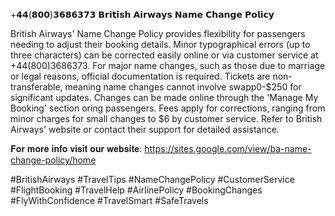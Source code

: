 +𝟰𝟰(𝟴𝟬𝟬)𝟯𝟲𝟴𝟲𝟯𝟳𝟯 𝗕𝗿𝗶𝘁𝗶𝘀𝗵 𝗔𝗶𝗿𝘄𝗮𝘆𝘀 𝗡𝗮𝗺𝗲 𝗖𝗵𝗮𝗻𝗴𝗲 𝗣𝗼𝗹𝗶𝗰𝘆

British Airways' Name Change Policy provides flexibility for passengers 
needing to adjust their booking details. Minor typographical errors (up to three characters) 
can be corrected easily online or via customer service at +44(800)3686373. For major name 
changes, such as those due to marriage or legal reasons, official documentation is required. 
Tickets are non-transferable, meaning name changes cannot involve swapp0-$250 for significant 
updates. Changes can be made online through the 'Manage My Booking' section oring passengers. 
Fees apply for corrections, ranging from minor charges for small changes to $6 by customer service. 
Refer to British Airways' website or contact their support for detailed assistance.

𝐅𝐨𝐫 𝐦𝐨𝐫𝐞 𝐢𝐧𝐟𝐨 𝐯𝐢𝐬𝐢𝐭 𝐨𝐮𝐫 𝐰𝐞𝐛𝐬𝐢𝐭𝐞:
https://sites.google.com/view/ba-name-change-policy/home

#BritishAirways #TravelTips #NameChangePolicy #CustomerService 
#FlightBooking #TravelHelp #AirlinePolicy #BookingChanges 
#FlyWithConfidence #TravelSmart #SafeTravels


